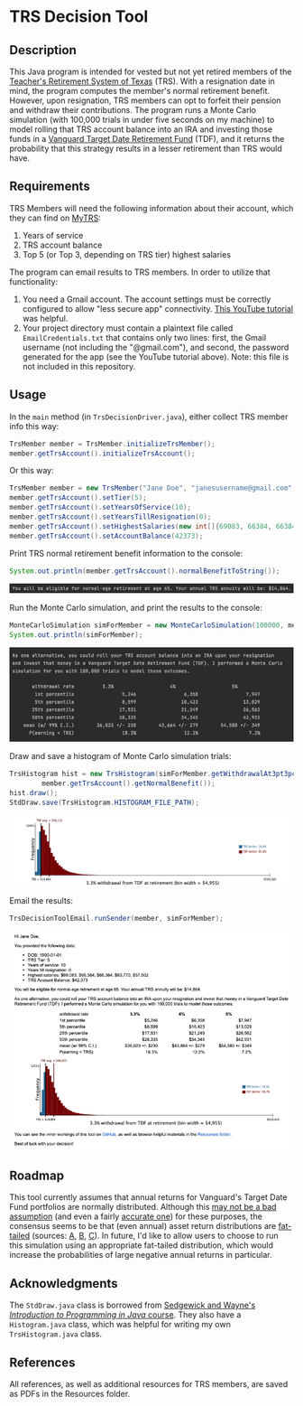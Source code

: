# TRS Decision Tool

## Description
This Java program is intended for vested but not yet retired 
members of the 
[Teacher's Retirement System of Texas](https://www.trs.texas.gov/Pages/Homepage.aspx) 
(TRS). With a resignation date in mind, the program computes the 
member's normal retirement benefit. However, upon resignation, TRS 
members can opt to forfeit their pension and withdraw their 
contributions. The program runs a Monte Carlo simulation (with 
100,000 trials in under five seconds on my machine) to model rolling 
that TRS account balance into an IRA and investing those funds in a 
[Vanguard Target Date Retirement Fund](https://investor.vanguard.com/investment-products/mutual-funds/target-retirement-funds)
(TDF), and it returns the probability that this strategy results in 
a lesser retirement than TRS would have.

## Requirements
TRS Members will need the following information about their account, 
which they can find on 
[MyTRS](https://mytrs.texas.gov/MbrSelfService/SSSALogin.action):
1. Years of service
2. TRS account balance
3. Top 5 (or Top 3, depending on TRS tier) highest salaries

The program can email results to TRS members. In order to utilize 
that functionality:
1. You need a Gmail account. The account settings must be correctly 
configured to allow "less secure app" connectivity. 
[This YouTube tutorial](https://www.youtube.com/watch?v=yuT6PhH-5iw) 
was helpful.
2. Your project directory must contain a plaintext file called 
`EmailCredentials.txt` that contains only two lines: first, the 
Gmail username (not including the "@gmail.com"), and second, the 
password generated for the app (see the YouTube tutorial above). 
Note: this file is not included in this repository.

## Usage

In the `main` method (in `TrsDecisionDriver.java`), either collect 
TRS member info this way:

```java 
TrsMember member = TrsMember.initializeTrsMember();
member.getTrsAccount().initializeTrsAccount();
```

Or this way:

```java 
TrsMember member = new TrsMember("Jane Doe", "janesusername@gmail.com", "01/01/1990");
member.getTrsAccount().setTier(5);
member.getTrsAccount().setYearsOfService(10);
member.getTrsAccount().setYearsTillResignation(0);
member.getTrsAccount().setHighestSalaries(new int[]{69083, 66384, 66384, 63770, 57502});
member.getTrsAccount().setAccountBalance(42373);
```

Print TRS normal retirement benefit information to the console:

```java 
System.out.println(member.getTrsAccount().normalBenefitToString());
```

![TRS Normal Benefit](Screenshots/TrsNormalBenefit.png)


Run the Monte Carlo simulation, and print the results to the console:

```java 
MonteCarloSimulation simForMember = new MonteCarloSimulation(100000, member);
System.out.println(simForMember);
```

![Simulation results](Screenshots/MonteCarlo.png)


Draw and save a histogram of Monte Carlo simulation trials:

```java 
TrsHistogram hist = new TrsHistogram(simForMember.getWithdrawalAt3pt3pct(),
        member.getTrsAccount().getNormalBenefit());
hist.draw();
StdDraw.save(TrsHistogram.HISTOGRAM_FILE_PATH);
```

![Histogram](hist.png)

Email the results:

```java 
TrsDecisionToolEmail.runSender(member, simForMember);
```

![Email](Screenshots/Email.png)

## Roadmap
This tool currently assumes that annual returns for Vanguard's 
Target Date Fund portfolios are normally distributed. Although 
this [may not be a bad assumption](https://qr.ae/prZtYV) (and
even a fairly 
[accurate one](https://www3.gmu.edu/schools/vse/seor/studentprojects/graduate/2014Spring/FinancialEngineering/Report.pdf?gmuw-rd=sm&gmuw-rdm=ht))
for these purposes, the consensus seems to be that (even annual) 
asset return distributions are 
[fat-tailed](https://en.wikipedia.org/wiki/Fat-tailed_distribution)
(sources: 
[A](https://towardsdatascience.com/are-stock-returns-normally-distributed-e0388d71267e), 
[B](https://klementoninvesting.substack.com/p/the-distribution-of-stock-market),
[C](https://jai.pm-research.com/content/12/3/8)). In future, I'd 
like to allow users to choose to run this simulation using an 
appropriate fat-tailed distribution, which would increase the 
probabilities of large negative annual returns in particular.

## Acknowledgments
The `StdDraw.java` class is borrowed from
[Sedgewick and Wayne's *Introduction to Programming in Java* course](http://introcs.cs.princeton.edu/java). 
They also have a `Histogram.java` class, which was helpful for 
writing my own `TrsHistogram.java` class.

## References
All references, as well as additional resources for TRS members, 
are saved as PDFs in the Resources folder.